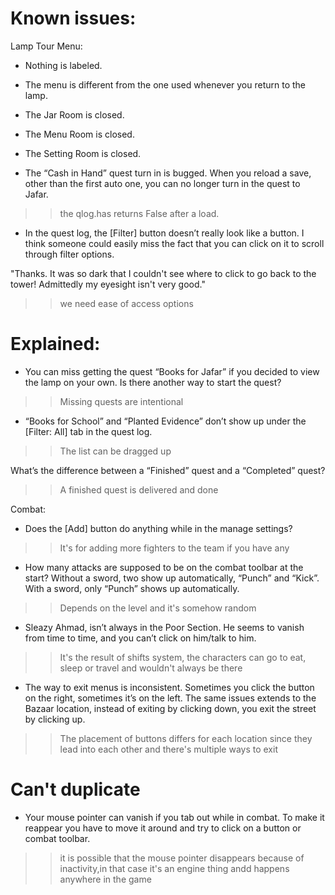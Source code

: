 # Known issues:
Lamp Tour Menu:
- Nothing is labeled.
- The menu is different from the one used whenever you return to the lamp.
- The Jar Room is closed.
- The Menu Room is closed.
- The Setting Room is closed.

- The “Cash in Hand” quest turn in is bugged. When you reload a save, other than the first auto one, you can no longer turn in the quest to Jafar.
>> the qlog.has returns False after a load.

- In the quest log, the [Filter] button doesn’t really look like a button. I think someone could easily miss the fact that you can click on it to scroll through filter options.

"Thanks. It was so dark that I couldn't see where to click to go back to the tower! Admittedly my eyesight isn't very good."
>> we need ease of access options

# Explained:
- You can miss getting the quest “Books for Jafar” if you decided to view the lamp on your own. Is there another way to start the quest?
>> Missing quests are intentional

- “Books for School” and “Planted Evidence” don’t show up under the [Filter: All] tab in the quest log.
>> The list can be dragged up

What’s the difference between a “Finished” quest and a “Completed” quest?
>> A finished quest is delivered and done

Combat:
- Does the [Add] button do anything while in the manage settings?
>> It's for adding more fighters to the team if you have any

- How many attacks are supposed to be on the combat toolbar at the start? Without a sword, two show up automatically, “Punch” and “Kick”. With a sword, only “Punch” shows up automatically.
>> Depends on the level and it's somehow random

- Sleazy Ahmad, isn’t always in the Poor Section. He seems to vanish from time to time, and you can’t click on him/talk to him.
>> It's the result of shifts system, the characters can go to eat, sleep or travel and wouldn't always be there

- The way to exit menus is inconsistent. Sometimes you click the button on the right, sometimes it’s on the left. The same issues extends to the Bazaar location, instead of exiting by clicking down, you exit the street by clicking up.
>> The placement of buttons differs for each location since they lead into each other and there's multiple ways to exit


# Can't duplicate
- Your mouse pointer can vanish if you tab out while in combat. To make it reappear you have to move it around and try to click on a button or combat toolbar.
>> it is possible that the mouse pointer disappears because of inactivity,in that case it's an engine thing andd happens anywhere in the game


